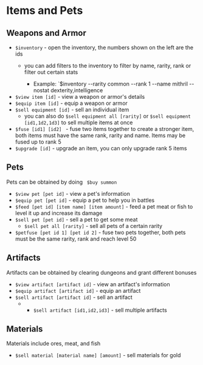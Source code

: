 # Items and Pets

## Weapons and Armor

* `$inventory` - open the inventory, the numbers shown on the left are the ids
    - you can add filters to the inventory to filter by name, rarity, rank or filter out certain stats

      - Example: `$inventory --rarity common --rank 1 --name mithril --nostat dexterity,intelligence
* `$view item [id]` - view a weapon or armor's details
* `$equip item [id]` - equip a weapon or armor
* `$sell equipment [id]` - sell an individual item
    - you can also do `$sell equipment all [rarity]` or `$sell equipment [id1,1d2,1d3]` to sell multiple items at once
* `$fuse [id1] [id2] ` - fuse two items together to create a stronger item, both items must have the same rank, rarity and name. Items may be fused up to rank 5
* `$upgrade [id]` - upgrade an item, you can only upgrade rank 5 items

## Pets
Pets can be obtained by doing `` $buy summon`` 

* `$view pet [pet id]` - view a pet's information
* `$equip pet [pet id]` - equip a pet to help you in battles
* `$feed [pet id] [item name] [item amount]` - feed a pet meat or fish to level it up and increase its damage
* `$sell pet [pet id]` - sell a pet to get some meat
  * `$sell pet all [rarity]` - sell all pets of a certain rarity
* `$petfuse [pet id 1] [pet id 2]` - fuse two pets together, both pets must be the same rarity, rank and reach level 50

## Artifacts
Artifacts can be obtained by clearing dungeons and grant different bonuses

* `$view artifact [artifact id]` - view an artifact's information
* `$equip artifact [artifact id]` - equip an artifact
* `$sell artifact [artifact id]` - sell an artifact
    - * `$sell artifact [id1,id2,id3]` - sell multiple artifacts

## Materials
Materials include ores, meat, and fish

* `$sell material [material name] [amount]` - sell materials for gold
